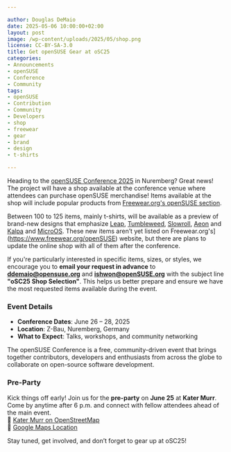 ```yaml
---

author: Douglas DeMaio
date: 2025-05-06 10:00:00+02:00
layout: post
image: /wp-content/uploads/2025/05/shop.png
license: CC-BY-SA-3.0
title: Get openSUSE Gear at oSC25
categories:
- Announcements
- openSUSE
- Conference
- Community
tags:
- openSUSE
- Contribution
- Community
- Developers
- shop
- freewear
- gear
- brand
- design
- t-shirts

---
```


Heading to the [openSUSE Conference 2025](https://events.opensuse.org/) in Nuremberg? Great news! The project will have a shop available at the conference venue where attendees can purchase openSUSE merchandise!
Items available at the shop will include popular products from [Freewear.org's openSUSE section](https://www.freewear.org/openSUSE). 

Between 100 to 125 items, mainly t-shirts, will be available as a preview of brand-new designs that emphasize [Leap](https://get.opensuse.org/leap/), [Tumbleweed](https://get.opensuse.org/tumbleweed/), [Slowroll](https://en.opensuse.org/Portal:Slowroll), [Aeon](https://aeondesktop.github.io/) and [Kalpa](https://kalpadesktop.org/) and [MicroOS](https://get.opensuse.org/microos/). These new items aren’t yet listed on Freewear.org's](https://www.freewear.org/openSUSE) website, but there are plans to update the online shop with all of them after the conference.

If you're particularly interested in specific items, sizes, or styles, we encourage you to **email your request in advance** to **ddemaio@opensuse.org** and **ishwon@openSUSE.org** with the subject line **"oSC25 Shop Selection"**. This helps us better prepare and ensure we have the most requested items available during the event.

### Event Details

- **Conference Dates**: June 26 – 28, 2025  
- **Location**: Z-Bau, Nuremberg, Germany  
- **What to Expect**: Talks, workshops, and community networking  

The openSUSE Conference is a free, community-driven event that brings together contributors, developers and enthusiasts from across the globe to collaborate on open-source software development.

### Pre-Party

Kick things off early! Join us for the **pre-party** on **June 25** at **Kater Murr**.  
Come by anytime after 6 p.m. and connect with fellow attendees ahead of the main event.  
📍 [Kater Murr on OpenStreetMap](https://www.openstreetmap.org/node/3184642816)  
📍 [Google Maps Location](https://maps.app.goo.gl/ZY1uRk6EtLkZu3999)

Stay tuned, get involved, and don’t forget to gear up at oSC25!

<meta name="openSUSE, Open Source, development, conference, workshops, talks, presentations, oSC25, freewear, Leap, Tumbleweed, Aeon, Kalpa, Slowroll, End of 10" content="HTML,CSS,XML,JavaScript">
